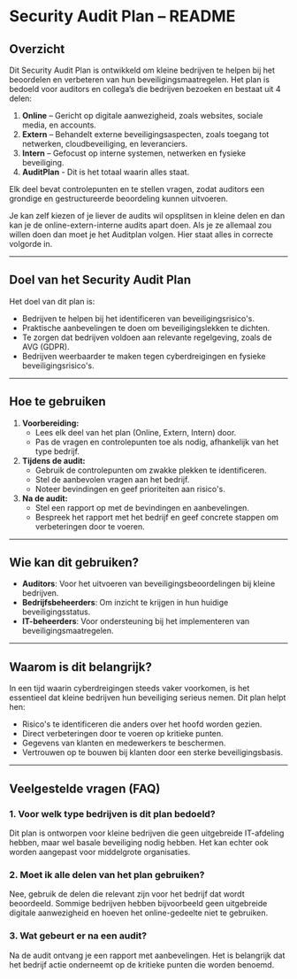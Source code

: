 # Security Audit Plan – README

## Overzicht

Dit Security Audit Plan is ontwikkeld om kleine bedrijven te helpen bij het beoordelen en verbeteren van hun beveiligingsmaatregelen. Het plan is bedoeld voor auditors en collega’s die bedrijven bezoeken en bestaat uit 4 delen:

1. **Online** – Gericht op digitale aanwezigheid, zoals websites, sociale media, en accounts.
2. **Extern** – Behandelt externe beveiligingsaspecten, zoals toegang tot netwerken, cloudbeveiliging, en leveranciers.
3. **Intern** – Gefocust op interne systemen, netwerken en fysieke beveiliging.
4. **AuditPlan** - Dit is het totaal waarin alles staat.

Elk deel bevat controlepunten en te stellen vragen, zodat auditors een grondige en gestructureerde beoordeling kunnen uitvoeren.

Je kan zelf kiezen of je liever de audits wil opsplitsen in kleine delen en dan kan je de online-extern-interne audits apart doen. Als je ze allemaal zou willen doen dan moet je het Auditplan volgen. Hier staat alles in correcte volgorde in.

---

## Doel van het Security Audit Plan

Het doel van dit plan is:

- Bedrijven te helpen bij het identificeren van beveiligingsrisico's.
- Praktische aanbevelingen te doen om beveiligingslekken te dichten.
- Te zorgen dat bedrijven voldoen aan relevante regelgeving, zoals de AVG (GDPR).
- Bedrijven weerbaarder te maken tegen cyberdreigingen en fysieke beveiligingsrisico's.

---

## Hoe te gebruiken

1. **Voorbereiding:**
   - Lees elk deel van het plan (Online, Extern, Intern) door.
   - Pas de vragen en controlepunten toe als nodig, afhankelijk van het type bedrijf.
2. **Tijdens de audit:**
   - Gebruik de controlepunten om zwakke plekken te identificeren.
   - Stel de aanbevolen vragen aan het bedrijf.
   - Noteer bevindingen en geef prioriteiten aan risico's.
3. **Na de audit:**
   - Stel een rapport op met de bevindingen en aanbevelingen.
   - Bespreek het rapport met het bedrijf en geef concrete stappen om verbeteringen door te voeren.

---

## Wie kan dit gebruiken?

- **Auditors**: Voor het uitvoeren van beveiligingsbeoordelingen bij kleine bedrijven.
- **Bedrijfsbeheerders**: Om inzicht te krijgen in hun huidige beveiligingsstatus.
- **IT-beheerders**: Voor ondersteuning bij het implementeren van beveiligingsmaatregelen.

---

## Waarom is dit belangrijk?

In een tijd waarin cyberdreigingen steeds vaker voorkomen, is het essentieel dat kleine bedrijven hun beveiliging serieus nemen. Dit plan helpt hen:

- Risico's te identificeren die anders over het hoofd worden gezien.
- Direct verbeteringen door te voeren op kritieke punten.
- Gegevens van klanten en medewerkers te beschermen.
- Vertrouwen op te bouwen bij klanten door een sterke beveiligingsbasis.

---

## Veelgestelde vragen (FAQ)

### 1. Voor welk type bedrijven is dit plan bedoeld?

Dit plan is ontworpen voor kleine bedrijven die geen uitgebreide IT-afdeling hebben, maar wel basale beveiliging nodig hebben. Het kan echter ook worden aangepast voor middelgrote organisaties.

### 2. Moet ik alle delen van het plan gebruiken?

Nee, gebruik de delen die relevant zijn voor het bedrijf dat wordt beoordeeld. Sommige bedrijven hebben bijvoorbeeld geen uitgebreide digitale aanwezigheid en hoeven het online-gedeelte niet te gebruiken.

### 3. Wat gebeurt er na een audit?

Na de audit ontvang je een rapport met aanbevelingen. Het is belangrijk dat het bedrijf actie onderneemt op de kritieke punten die worden benoemd.
